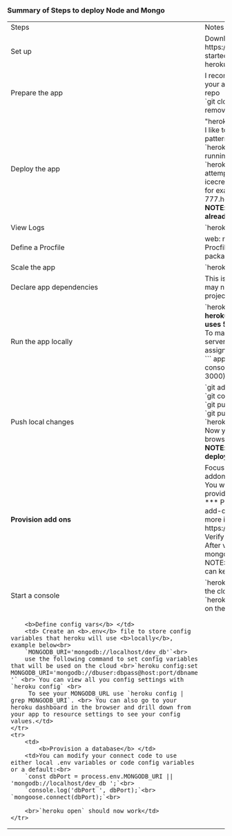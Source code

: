 ### Summary of Steps to deploy Node and Mongo
<table>
    <tr>
        <td> Steps</td>
        <td>Notes</td>
    </tr>
    <tr>
        <td>
            Set up
        </td>
        <td>Download Heroku toolbelt https://devcenter.heroku.com/articles/getting-started-with-nodejs#set-up
            <br>heroku login (email/password)</td>
    </tr>
    <tr>
        <td>
            Prepare the app </td>
        <td>I recommend creating a new repo and making your app master rather than using a forked repo<br>
         `git clone <your app>` into your new working folder or remove git from an existing folder and `git init`
                <your app></td>
    </tr>
    <tr>
        <td>
            Deploy the app
        </td>
        <td> "heroku create xxxx-xxxx-xxxx-xxxx<br>  
         I like to make up my own name but I follow their pattern  
         `git push heroku master` <br>`heroku ps:scale web=1` get an instance running<br> `heroku open` this will open a browser and attempt to load your "/" path  
         `heroku open icecream` this will open to a path you have set for example: https://becky-node-sun-777.herokuapp.com/icecream <br> <b>NOTE: this will probably fail unless you've already set up your mongo addon<b>
        </td>
    </tr>
    <tr>
        <td>
            View Logs
        </td>
        <td>`heroku logs` --tail
</td>
</tr>
<tr>
<td>
        Define a Procfile </td><td>  
        web: node index.js  
        If heroku doesn't find a Procfile it will run `npm start` from your package.json </td>
</tr>
<tr>
<td>
         Scale the app  
</td><td>
          `heroku ps`
</td>
</tr>
<tr>
<td>
           Declare app dependencies </td>
<td>
          This is to get the project running locally.
           You may not need this if you have already got your project running locally.  
           `npm init`  
            `npm install`  
            </td>
    </tr>
    <tr>
        <td>
            Run the app locally</td>
        <td> `heroku local` <br>
         <b>heroku manages ports: for local server it uses 5000 but on the cloud that may change</b>.  
          To manage this you will want to change your server listen to something which will let heroku assign the port when it is running your server:  
         ```
         app.listen(process.env.PORT
            || 3000, () => { console.log('up on '+ process.env.PORT
               || 3000); });
            ```
        </td>
    </tr>
    <tr>
        <td>
            Push local changes</td>
        <td> `git add .` <br> `git commit -m"reason for change"` <br> `git push heroku master` push to heroku repo<br> `git push origin master` push to git repo<br> `heroku open` open browser<br> Now you can test with Postman, cUrl or browser <br><b>NOTE: you still may have errors if you are
            deploying an app with addons</b>
        </td>
    </tr>
    <tr>
        <td>
            <b>Provision add ons</b></td>
        <td> Focusing on adding mongo here  
        `heroku addons:create mongolab`
            <br> You will get this message if you haven't already provided a credit card: <br>
            *** Please verify your account to install this add-on plan (please enter a credit card) For more
            information, see https://devcenter.heroku.com/categories/billing Verify now at https://heroku.com/verify *** <br>
            After verified key in `heroku addons:create mongolab` again.  
            <br>
            NOTE: You will need a credit card which you can key in a heroku.com/verify
        </td>
    </tr>
    <tr>
        <td>
            Start a console</td>
        <td> `heroku run node` this will take you into repl on the cloud <br> `heroku run bash` this will give you a bash shell on the cloud. </td>
</tr>
<tr>
<td>

        <b>Define config vars</b> </td>
        <td> Create an <b>.env</b> file to store config variables that heroku will use <b>locally</b>, example below<br>
        `MONGODB_URI='mongodb://localhost/dev_db'`<br>
        use the following command to set config variables that will be used on the cloud <br>`heroku config:set MONGODB_URI='mongodb://dbuser:dbpass@host:port/dbname '` <br> You can view all you config settings with `heroku config` <br>
         To see your MONGODB_URL use `heroku config | grep MONGODB_URI`. <br> You can also go to your heroku dashboard in the browser and drill down from your app to resource settings to see your config values.</td>
    </tr>
    <tr>
        <td>
            <b>Provision a database</b> </td>
        <td>You can modify your connect code to use either local .env variables or code config variables or a default:<br>
        `const dbPort = process.env.MONGODB_URI || 'mongodb://localhost/dev_db ';`<br>
        `console.log('dbPort ', dbPort);`<br> `mongoose.connect(dbPort);`<br>

        <br>`heroku open` should now work</td>
    </tr>
</table>
